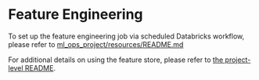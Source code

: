# Feature Engineering
To set up the feature engineering job via scheduled Databricks workflow, please refer to [ml_ops_project/resources/README.md](../resources/README.md)

For additional details on using the feature store, please refer to [the project-level README](../README.md).
